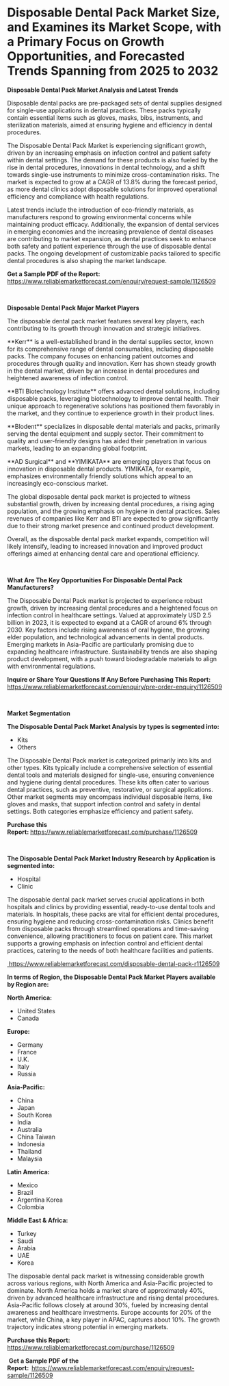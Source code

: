 <p><h1>Disposable Dental Pack Market Size, and Examines its Market Scope, with a Primary Focus on Growth Opportunities, and Forecasted Trends Spanning from 2025 to 2032</h1></p><p><strong>Disposable Dental Pack Market Analysis and Latest Trends</strong></p>
<p><p>Disposable dental packs are pre-packaged sets of dental supplies designed for single-use applications in dental practices. These packs typically contain essential items such as gloves, masks, bibs, instruments, and sterilization materials, aimed at ensuring hygiene and efficiency in dental procedures. </p><p>The Disposable Dental Pack Market is experiencing significant growth, driven by an increasing emphasis on infection control and patient safety within dental settings. The demand for these products is also fueled by the rise in dental procedures, innovations in dental technology, and a shift towards single-use instruments to minimize cross-contamination risks. The market is expected to grow at a CAGR of 13.8% during the forecast period, as more dental clinics adopt disposable solutions for improved operational efficiency and compliance with health regulations.</p><p>Latest trends include the introduction of eco-friendly materials, as manufacturers respond to growing environmental concerns while maintaining product efficacy. Additionally, the expansion of dental services in emerging economies and the increasing prevalence of dental diseases are contributing to market expansion, as dental practices seek to enhance both safety and patient experience through the use of disposable dental packs. The ongoing development of customizable packs tailored to specific dental procedures is also shaping the market landscape.</p></p>
<p><strong>Get a Sample PDF of the Report:&nbsp;</strong> <a href="https://www.reliablemarketforecast.com/enquiry/request-sample/1126509?utm_campaign=1840&utm_medium=2&utm_source=Github&utm_content=ia&utm_term=14042025&utm_id=disposable-dental-pack">https://www.reliablemarketforecast.com/enquiry/request-sample/1126509</a></p>
<p>&nbsp;</p>
<p><strong>Disposable Dental Pack Major Market Players</strong></p>
<p><p>The disposable dental pack market features several key players, each contributing to its growth through innovation and strategic initiatives. </p><p>**Kerr** is a well-established brand in the dental supplies sector, known for its comprehensive range of dental consumables, including disposable packs. The company focuses on enhancing patient outcomes and procedures through quality and innovation. Kerr has shown steady growth in the dental market, driven by an increase in dental procedures and heightened awareness of infection control.</p><p>**BTI Biotechnology Institute** offers advanced dental solutions, including disposable packs, leveraging biotechnology to improve dental health. Their unique approach to regenerative solutions has positioned them favorably in the market, and they continue to experience growth in their product lines.</p><p>**Blodent** specializes in disposable dental materials and packs, primarily serving the dental equipment and supply sector. Their commitment to quality and user-friendly designs has aided their penetration in various markets, leading to an expanding global footprint. </p><p>**AD Surgical** and **YIMIKATA** are emerging players that focus on innovation in disposable dental products. YIMIKATA, for example, emphasizes environmentally friendly solutions which appeal to an increasingly eco-conscious market.</p><p>The global disposable dental pack market is projected to witness substantial growth, driven by increasing dental procedures, a rising aging population, and the growing emphasis on hygiene in dental practices. Sales revenues of companies like Kerr and BTI are expected to grow significantly due to their strong market presence and continued product development.</p><p>Overall, as the disposable dental pack market expands, competition will likely intensify, leading to increased innovation and improved product offerings aimed at enhancing dental care and operational efficiency.</p></p>
<p>&nbsp;</p>
<p><strong>What Are The Key Opportunities For Disposable Dental Pack Manufacturers?</strong></p>
<p><p>The Disposable Dental Pack market is projected to experience robust growth, driven by increasing dental procedures and a heightened focus on infection control in healthcare settings. Valued at approximately USD 2.5 billion in 2023, it is expected to expand at a CAGR of around 6% through 2030. Key factors include rising awareness of oral hygiene, the growing elder population, and technological advancements in dental products. Emerging markets in Asia-Pacific are particularly promising due to expanding healthcare infrastructure. Sustainability trends are also shaping product development, with a push toward biodegradable materials to align with environmental regulations.</p></p>
<p><strong>Inquire or Share Your Questions If Any Before Purchasing This Report:</strong> <a href="https://www.reliablemarketforecast.com/enquiry/pre-order-enquiry/1126509?utm_campaign=1840&utm_medium=2&utm_source=Github&utm_content=ia&utm_term=14042025&utm_id=disposable-dental-pack">https://www.reliablemarketforecast.com/enquiry/pre-order-enquiry/1126509</a></p>
<p>&nbsp;</p>
<p><strong>Market Segmentation</strong></p>
<p><strong>The Disposable Dental Pack Market Analysis by types is segmented into:</strong></p>
<p><ul><li>Kits</li><li>Others</li></ul></p>
<p><p>The Disposable Dental Pack market is categorized primarily into kits and other types. Kits typically include a comprehensive selection of essential dental tools and materials designed for single-use, ensuring convenience and hygiene during dental procedures. These kits often cater to various dental practices, such as preventive, restorative, or surgical applications. Other market segments may encompass individual disposable items, like gloves and masks, that support infection control and safety in dental settings. Both categories emphasize efficiency and patient safety.</p></p>
<p><strong>Purchase this Report:&nbsp;</strong><a href="https://www.reliablemarketforecast.com/purchase/1126509?utm_campaign=1840&utm_medium=2&utm_source=Github&utm_content=ia&utm_term=14042025&utm_id=disposable-dental-pack">https://www.reliablemarketforecast.com/purchase/1126509</a></p>
<p>&nbsp;</p>
<p><strong>The Disposable Dental Pack Market Industry Research by Application is segmented into:</strong></p>
<p><ul><li>Hospital</li><li>Clinic</li></ul></p>
<p><p>The disposable dental pack market serves crucial applications in both hospitals and clinics by providing essential, ready-to-use dental tools and materials. In hospitals, these packs are vital for efficient dental procedures, ensuring hygiene and reducing cross-contamination risks. Clinics benefit from disposable packs through streamlined operations and time-saving convenience, allowing practitioners to focus on patient care. This market supports a growing emphasis on infection control and efficient dental practices, catering to the needs of both healthcare facilities and patients.</p></p>
<p><a href="https://www.reliablemarketforecast.com/disposable-dental-pack-r1126509?utm_campaign=1840&utm_medium=2&utm_source=Github&utm_content=ia&utm_term=14042025&utm_id=disposable-dental-pack">&nbsp;https://www.reliablemarketforecast.com/disposable-dental-pack-r1126509</a></p>
<p><strong>In terms of Region, the Disposable Dental Pack Market Players available by Region are:</strong></p>
<p>
    <p> <strong> North America: </strong>
        <ul>
            <li>United States</li>
            <li>Canada</li>
        </ul>
        </p> 
    <p> <strong> Europe: </strong>
        <ul>
            <li>Germany</li>
            <li>France</li>
            <li>U.K.</li>
            <li>Italy</li>
            <li>Russia</li>
        </ul>
        </p> 
    <p> <strong> Asia-Pacific: </strong>
        <ul>
            <li>China</li>
            <li>Japan</li>
            <li>South Korea</li>
            <li>India</li>
            <li>Australia</li>
            <li>China Taiwan</li>
            <li>Indonesia</li>
            <li>Thailand</li>
            <li>Malaysia</li>
        </ul>
        </p> 
    <p> <strong> Latin America: </strong>
        <ul>
            <li>Mexico</li>
            <li>Brazil</li>
            <li>Argentina Korea</li>
            <li>Colombia</li>
        </ul>
        </p> 
    <p> <strong> Middle East & Africa: </strong>
        <ul>
            <li>Turkey</li>
            <li>Saudi</li>
            <li>Arabia</li>
            <li>UAE</li>
            <li>Korea</li>
        </ul>
    </p>
    </p>
<p><p>The disposable dental pack market is witnessing considerable growth across various regions, with North America and Asia-Pacific projected to dominate. North America holds a market share of approximately 40%, driven by advanced healthcare infrastructure and rising dental procedures. Asia-Pacific follows closely at around 30%, fueled by increasing dental awareness and healthcare investments. Europe accounts for 20% of the market, while China, a key player in APAC, captures about 10%. The growth trajectory indicates strong potential in emerging markets.</p></p>
<p><strong>Purchase this Report: </strong><a href="https://www.reliablemarketforecast.com/purchase/1126509?utm_campaign=1840&utm_medium=2&utm_source=Github&utm_content=ia&utm_term=14042025&utm_id=disposable-dental-pack">https://www.reliablemarketforecast.com/purchase/1126509</a></p>
<p>&nbsp;<strong>Get a Sample PDF of the Report:&nbsp;&nbsp;</strong><a href="https://www.reliablemarketforecast.com/enquiry/request-sample/1126509?utm_campaign=1840&utm_medium=2&utm_source=Github&utm_content=ia&utm_term=14042025&utm_id=disposable-dental-pack">https://www.reliablemarketforecast.com/enquiry/request-sample/1126509</a></p>
<p><strong></strong></p>
<p><p></p><p></p><p></p></p>
